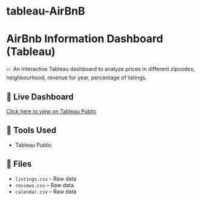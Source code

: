 # tableau-AirBnB

# AirBnb Information Dashboard (Tableau)

📈 An interactive Tableau dashboard to analyze prices in different zipcodes, neighbourhood, revenue for year, percentage of listings.

## 🔗 Live Dashboard
[Click here to view on Tableau Public](https://public.tableau.com/views/AirBnBProject_17513670373900/Dashboard1?:language=en-US&publish=yes&:sid=&:redirect=auth&:display_count=n&:origin=viz_share_link)

## 📌 Tools Used
- Tableau Public


## 📁 Files
- `listings.csv` – Raw data
- `reviews.csv` – Raw data
- `calendar.csv` – Raw data
